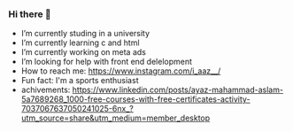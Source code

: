 ### Hi there 👋

- I’m currently studing in a university 
- I’m currently learning c and html
- I’m currently working on meta ads
- I’m looking for help with front end delelopment
- How to reach me: https://www.instagram.com/i_aaz__/
- Fun fact: I'm a sports enthusiast
- achivements: https://www.linkedin.com/posts/ayaz-mahammad-aslam-5a7689268_1000-free-courses-with-free-certificates-activity-7037067637050241025-6nx_?utm_source=share&utm_medium=member_desktop
<!--
**Ayaz-Mahammad-Aslam/Ayaz-Mahammad-Aslam** is a ✨ _special_ ✨ repository because its `README.md` (this file) appears on your GitHub profile.

Here are some ideas to get you started:

- 🔭 I’m currently working on ...
- 🌱 I’m currently learning ...
- 👯 I’m looking to collaborate on ...
- 🤔 I’m looking for help with ...
- 💬 Ask me about ...
- 📫 How to reach me: ...
- 😄 Pronouns: ...
- ⚡ Fun fact: ...
-->
